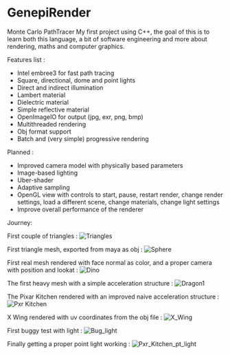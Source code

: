 # GenepiRender

Monte Carlo PathTracer
My first project using C++, the goal of this is to learn both this language, a bit of software engineering and more about rendering, maths and computer graphics.

Features list :
- Intel embree3 for fast path tracing
- Square, directional, dome and point lights
- Direct and indirect illumination
- Lambert material
- Dielectric material
- Simple reflective material
- OpenImageIO for output (jpg, exr, png, bmp)
- Multithreaded rendering
- Obj format support
- Batch and (very simple) progressive rendering

Planned :
- Improved camera model with physically based parameters
- Image-based lighting
- Uber-shader
- Adaptive sampling
- OpenGL view with controls to start, pause, restart render, change render settings, load a different scene, change materials, change light settings
- Improve overall performance of the renderer


Journey:

First couple of triangles :
![Triangles](https://i.imgur.com/oIFx2VO.png)

First triangle mesh, exported from maya as obj :
![Sphere](https://i.imgur.com/C45rhSy.png)

First real mesh rendered with face normal as color, and a proper camera with position and lookat :
![Dino](https://i.imgur.com/yGJ5Vjh.png)

The first heavy mesh with a simple acceleration structure :
![Dragon1](https://i.imgur.com/1bffUnK.png)

The Pixar Kitchen rendered with an improved naive acceleration structure :
![Pxr Kitchen](https://imgur.com/fOvsSbw.png)

X Wing rendered with uv coordinates from the obj file :
![X_Wing](https://i.imgur.com/fBT3uXg.png)

First buggy test with light :
![Bug_light](https://i.imgur.com/ifPXk7a.png)

Finally getting a proper point light working :
![Pxr_Kitchen_pt_light](https://i.imgur.com/1NkyIHt.png)
